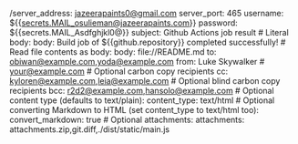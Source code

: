 /server_address: jazeerapaints0@gmail.com
    server_port: 465
    username: ${{secrets.MAIL_osulieman@jazeerapaints.com}}
    password: ${{secrets.MAIL_Asdfghjkl0@}}
    subject: Github Actions job result
    # Literal body:
    body: Build job of ${{github.repository}} completed successfully!
    # Read file contents as body:
    body: file://README.md
    to: obiwan@example.com,yoda@example.com
    from: Luke Skywalker # <your@example.com>
    # Optional carbon copy recipients
    cc: kyloren@example.com,leia@example.com
    # Optional blind carbon copy recipients
    bcc: r2d2@example.com,hansolo@example.com
    # Optional content type (defaults to text/plain):
    content_type: text/html
    # Optional converting Markdown to HTML (set content_type to text/html too):
    convert_markdown: true
    # Optional attachments:
    attachments: attachments.zip,git.diff,./dist/static/main.js
```
